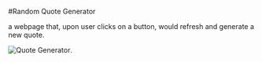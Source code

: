 #Random Quote Generator

a webpage that, upon user clicks on a button, would refresh and generate a new quote.

![Quote Generator]().
